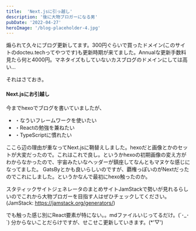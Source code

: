 ```yaml
---
title:  'Next.jsに引っ越し'
description: '後に大物ブロガーになる男'
pubDate: '2022-04-27'
heroImage: '/blog-placeholder-4.jpg'
---
```


煽られて久々にブログ更新してます。300円ぐらいで買ったドメイン(このサイトのdocteu.techってやつです)も更新時期が来てました。Annualな更新手数料見たら何と4000円。マネタイズもしていないカスブログのドメインにしては高い...

それはさておき。

#### Next.jsにお引越し

今までhexoでブログを書いていましたが、
- ・なういフレームワークを使いたい
- ・Reactの勉強を兼ねたい
- ・TypeScriptに慣れたい

ここら辺の理由が重なってNext.jsに鞘替えしました。hexoだと画像とかのセットが大変だったので。これはこれで良し。というかhexoの初期画像の変え方がわからなかったので、宇宙みたいなヘッダーが鎮座してなんともマヌケな感じになってました。
GatsByとかも良いらしいのですが、覇権っぽいのがNextだったのでこれにしました。というかなんで最初にhexo触ったのか。

スタティックサイトジェネレータのまとめサイトJamStackで勢いが見れるらしいのでこれから大物ブロガーを目指す人はぜひチェックしてください。
(JamStack: https://jamstack.org/generators/)

でも触った感じ別にReact要素が特にない。。mdファイルいじってるだけ。(´･_･`)
分からないことだらけですが、せこせこ更新していきます。(*'▽')